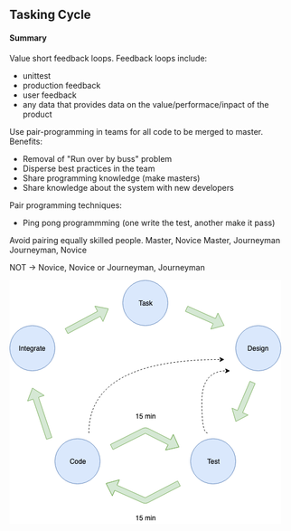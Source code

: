 
## Tasking Cycle

#### Summary

Value short feedback loops. Feedback loops include:
- unittest
- production feedback
- user feedback
- any data that provides data on the value/performace/inpact of the product

Use pair-programming in teams for all code to be merged to master.
Benefits:
- Removal of "Run over by buss" problem
- Disperse best practices in the team
- Share programming knowledge (make masters)
- Share knowledge about the system with new developers

Pair programming techniques:
 - Ping pong programmming (one write the test, another make it pass)

Avoid pairing equally skilled people.
Master, Novice
Master, Journeyman
Journeyman, Novice

NOT -> Novice, Novice or Journeyman, Journeyman

![Tasking Cycle Image](resources/tasking_cycle.png)

